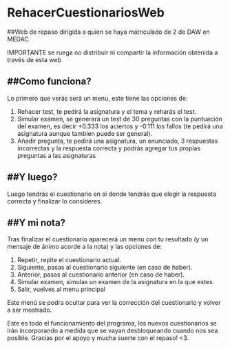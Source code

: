 # RehacerCuestionariosWeb
##Web de repaso dirigida a quien se haya matriculado de 2 de DAW en MEDAC

IMPORTANTE se ruega no distribuir ni compartir la información obtenida a través de esta web

##Como funciona?
----------------
Lo primero que verás será un menu, este tiene las opciones de:
1. Rehacer test, te pedirá la asignatura y el tema y reharás el test.
2. Simular examen, se generará un test de 30 preguntas con la puntuación del examen, es decir +0.333 los aciertos y -0.111 los fallos (te pedirá una asignatura aunque tambien puede ser general).
3. Añadir pregunta, te pedirá una asignatura, un enunciado, 3 respuestas incorrectas y la respuesta correcta y podrás agregar tus propias preguntas a las asignaturas

##Y luego?
----------
Luego tendrás el cuestionario en si donde tendrás que elegir la respuesta correcta y finalizar lo consideres.

##Y mi nota?
------------
Tras finalizar el cuestionario aparecerá un menu con tu resultado (y un mensaje de ánimo acorde a la nota) y las opciones de:
1. Repetir, repite el cuestionario actual.
2. Siguiente, pasas al cuestionario siguiente (en caso de haber).
3. Anterior, pasas al cuestionario anterior (en caso de haber).
4. Simular examen, simulas un examen de la asignatura en la que estes.
5. Salir, vuelves al menu principal

Este menú se podra ocultar para ver la corrección del cuestionario y volver a ser mostrado.

Este es todo el funcionamiento del programa, los nuevos cuestionarios se irán incorporando a medida que se vayan desbloqueando cuando nos sea posible. Gracias por el apoyo y mucha suerte con el repaso! <3.
